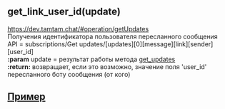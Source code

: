 ## get_link_user_id(update)
https://dev.tamtam.chat/#operation/getUpdates  
Получения идентификатора пользователя пересланного сообщения  
API = subscriptions/Get updates/[updates][0][message][link][sender][user_id]  
**:param** update = результат работы метода [get_updates](get_updates.md)  
**:return:** возвращает, если это возможно, значение поля 'user_id' пересланного боту сообщения (от кого)  
 
## [Пример](https://github.com/registriren/botapitamtam/blob/master/doc/send_answer_callback.md#пример)

